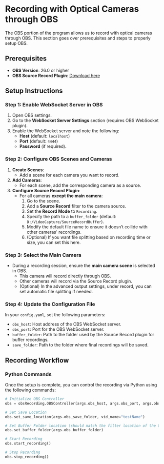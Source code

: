 # Recording with Optical Cameras through OBS
The OBS portion of the program allows us to record with optical cameras through OBS. This section goes over prerequisites and steps to properly setup OBS.

## Prerequisites
- **OBS Version**: 26.0 or higher
- **OBS Source Record Plugin**: [Download here](https://obsproject.com/forum/resources/source-record.1285/)

## Setup Instructions

### Step 1: Enable WebSocket Server in OBS
1. Open OBS settings.
2. Go to the **WebSocket Server Settings** section (requires OBS WebSocket plugin).
3. Enable the WebSocket server and note the following:
   - **Host** (default: `localhost`)
   - **Port** (default: `4444`)
   - **Password** (if required).


### Step 2: Configure OBS Scenes and Cameras
1. **Create Scenes**:
   - Add a scene for each camera you want to record.
2. **Add Cameras**:
   - For each scene, add the corresponding camera as a source.
3. **Configure Source Record Plugin**:
   - For all cameras **except the main camera**:
     1. Go to the scene.
     2. Add a **Source Record** filter to the camera source.
     3. Set the **Record Mode** to `Recording`.
     4. Specify the path to a `buffer_folder` (default: `D:/VideoCapture/SourceRecordBuffer`).
     5. Modify the default file name to ensure it doesn’t collide with other cameras' recordings.
     6. (Optional) If you want file splitting based on recording time or size, you can set this here.


### Step 3: Select the Main Camera
- During a recording session, ensure the **main camera scene** is selected in OBS. 
  - This camera will record directly through OBS.
  - Other cameras will record via the Source Record plugin.
  - (Optional) In the advanced output settings, under record, you can set automatic file splitting if needed.


### Step 4: Update the Configuration File
In your `config.yaml`, set the following parameters:
- `obs_host`: Host address of the OBS WebSocket server.
- `obs_port`: Port for the OBS WebSocket server.
- `buffer_folder`: Path to the folder used by the Source Record plugin for buffer recordings.
- `save_folder`: Path to the folder where final recordings will be saved.


## Recording Workflow

### Python Commands
Once the setup is complete, you can control the recording via Python using the following commands:

```python
# Initialize OBS Controller
obs = obsRecording.OBSController(args.obs_host, args.obs_port, args.obs_password, popUp=popUp.PopUp())

# Set Save Location
obs.set_save_location(args.obs_save_folder, vid_name="testName")

# Set Buffer Folder location (should match the filter location of the Source Record plugin)
obs.set_buffer_folder(args.obs_buffer_folder)

# Start Recording
obs.start_recording()

# Stop Recording
obs.stop_recording()
```

